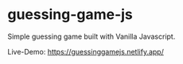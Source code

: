 # guessing-game-js

Simple guessing game built with Vanilla Javascript.

Live-Demo: https://guessinggamejs.netlify.app/
